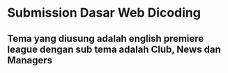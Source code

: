 # Submission Dasar Web Dicoding
## Tema yang diusung adalah english premiere league dengan sub tema adalah Club, News dan Managers

